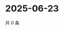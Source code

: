 # 2025-06-23

共 0 条

<!-- BEGIN ZHIHUQUESTIONS -->
<!-- 最后更新时间 Mon Jun 23 2025 13:14:48 GMT+0800 (China Standard Time) -->

<!-- END ZHIHUQUESTIONS -->

